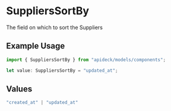 # SuppliersSortBy

The field on which to sort the Suppliers

## Example Usage

```typescript
import { SuppliersSortBy } from "apideck/models/components";

let value: SuppliersSortBy = "updated_at";
```

## Values

```typescript
"created_at" | "updated_at"
```